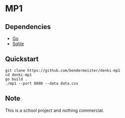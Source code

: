 # MP1
## Dependencies
- [Go](https://go.dev/)
- [Sqlite](https://www.sqlite.org/)
## Quickstart
``` shell
git clone https://github.com/bendermeister/denki-mp1
cd denki-mp1
go build .
./mp1 --port 8080 --data data.csv
```
## Note
This is a school project and nothing commercial.

